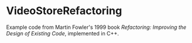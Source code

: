 # VideoStoreRefactoring

Example code from Martin Fowler's 1999 book *Refactoring: Improving the Design of Existing Code*, implemented in C++.
